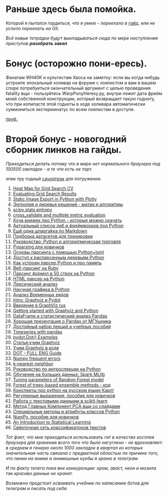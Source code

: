 # Раньше здесь была помойка.

*Которой я пытался гордиться,*
*что я умею - переехало в [гайд](https://github.com/HorusHeresyHeretic/Pandas_Practice),*
*или не успело переехать на Git.*

*Всё новые тетрадки будут выкладываться сюда по мере наступления приступов **разобрать завал***

# Бонус (осторожно пони-ересь).

Фанатам WH40K и культистам Хаоса на заметку: если вы когда нибудь устроите эпохальный холивар на форуме с лоялистом и вам в вашем споре потребуеться окончательный аргумент с целью проведения fatality вщи - пользуйтесь WarpPonyHeresy.py, внутри лежит дата фрейм моей собственной конструкции, который возвращает такую годноту, что при копипасте этой годноты в ходе холивара автоматически суммониться экстерминатус по всем лоялистам в доступе.

[пруф.](http://forum.eternalcrusade.com/threads/Переписка-с-gw-по-поводу-wh-eternal-crusade.68543/page-18)

# Второй бонус - новогодний сборник линков на гайды.

*Приходиться делать потому что в мире нет нормального браузера под 100500 закладок - а те что есть не торт.*

эпик тру годный [саундтрэк](http://coub.com/view/zjv7c) для погружения.

1. [Heat Map for Grid Search CV](https://qiita.com/bmj0114/items/8009f282c99b77780563)
2. [Evaluating Grid Search Results](https://blancas.io/sklearn-evaluation/user_guide/grid_search.html)
3. [Static Image Export in Python with Plotly](https://plot.ly/python/static-image-export/)
4. [Энтропия и деревья решений - матан и алгоритмы](https://habrahabr.ru/post/171759/)
5. [scipy.stats.entropy](https://docs.scipy.org/doc/scipy-0.19.0/reference/generated/scipy.stats.entropy.html)
6. [cross_validate and multiple metric evaluation](http://scikit-learn.org/stable/modules/cross_validation.html)
7. [Куча книжек про Python - которые можно скачать](https://yadi.sk/d/stfqXHPA3NLUrs)
8. [Актуальный список либ и фреймворков под Python](https://github.com/vinta/awesome-python)
9. [Ещё одна шпаргаkка по Markdown](https://github.com/sandino/Markdown-Cheatsheet)
10. [Подборка датасетов для тренировки](https://github.com/ismayc/pnwflights14)
11. [Руководство: Python и алгоритмическая торговля](http://habrparser.blogspot.ru/2017_06_18_archive.html)
12. [Pyparsing для новичков](https://habrahabr.ru/post/239081/)
13. [Основы парсинга с помощью Python+lxml](https://habrahabr.ru/post/220125/)
14. [Доступ к распарсенным деревьям Python](http://python-lab.ru/documentation/27/stdlib/parser.html)
15. [Как устроен парсер Python и про память](https://habrahabr.ru/post/314062/)
16. [Веб-парсинг на Ruby](https://habrahabr.ru/post/252379/)
17. [Парсинг формул в 50 строк на Python](https://habrahabr.ru/post/273253/)
18. [HTML парсер на Python](http://pythonicway.com/python-examples/python-terminal-examples/20-python-html-parser)
19. [Лексический анализ](http://ideafix.name/wp-content/uploads/2012/09/Python-14.pdf)
20. [Научная графика в Python](http://nbviewer.jupyter.org/github/whitehorn/Scientific_graphics_in_python/blob/master/P2%20Chapter%206%20Axes%20container.ipynb)
21. [Анализ Временных рядов](https://habrahabr.ru/post/210530/)
22. [Intro: Graphviz и Pydot](https://pythonhaven.wordpress.com/2009/12/09/generating_graphs_with_pydot/)
23. [Введение в GraphViz rus](http://linuxshare.ru/docs/misc/graphviz.html)
24. [Getting started with Graphviz and Python](http://matthiaseisen.com/articles/graphviz/)
25. [DataFrame и статистический анализ Pandas](https://www.8host.com/blog/ispolzovanie-paketa-pandas-v-python-3/)
26. [Хорошая презентация о Pandas от МГУшника](https://alexanderdyakonov.files.wordpress.com/2015/04/ama2015_pandas.pdf)
27. [Достойный набор лекций и учебных пособий](http://pythonr.blogspot.ru)
28. [Timeseries with pandas](http://nbviewer.jupyter.org/github/changhiskhan/talks/blob/master/pydata2012/pandas_timeseries.ipynb#Timeseries-with-pandas)
29. [pydot.Dot() Examples](https://www.programcreek.com/python/example/5579/pydot.Dot)
30. [Статья:учим Graphviz](http://livelikeapythonista.blogspot.ru/2014/03/graphviz.html)
31. [Учим Graphviz в коде](https://github.com/erocarrera/pydot/blob/master/pydot.py)
32. [DOT - FULL ENG Guide](http://www.graphviz.org/pdf/dotguide.pdf)
33. [Numpy frequent errors](https://metaphor.ethz.ch/fsdb/sam/PythonTutorial/frequent_errors.html)
34. [k-nearest-neighbor](https://pythonspot.com/en/k-nearest-neighbors/)
35. [Руководство по интроспекции на Python](https://www.ibm.com/developerworks/ru/library/l-pyint/index.html)
36. [Обучение на больших данных: Spark MLlib](https://habrahabr.ru/company/mlclass/blog/251471/)
37. [Tuning parameters of Random Forest model](https://www.analyticsvidhya.com/blog/2015/06/tuning-random-forest-model/)
38. [Forest of trees-based ensemble methods - код](https://github.com/scikit-learn/scikit-learn/blob/f3320a6f/sklearn/ensemble/forest.py#L745)
39. [Конспекты про python на русском языке Карл!](http://www.ilnurgi1.ru/docs/python/modules_user/matplotlib/)
40. [Регулярные выражения, пособие для новичков](https://habrahabr.ru/post/115825/) 
41. [Работа с текстовыми данными в scikit-learn](https://habrahabr.ru/post/266025/)
42. [Метод Главных Компонент PCA вщи со слайдами](https://bourabai.ru/cm/pca.htm)
43. [Специальные методы и атрибуты классов Python](https://www.ibm.com/developerworks/ru/library/l-python_part_7/index.html)
44. [NumPy, пособие для новичков](https://habrahabr.ru/post/121031/)
45. [An Introduction to Statistical Learning](http://www-bcf.usc.edu/~gareth/ISL/)
46. [Cвёрточная сеть классификаторов текстов](https://habrahabr.ru/post/315118/)

*Тот факт, что мне приходиться использовать гит в качестве косплея браузера для хранения всего того что было нагуглено - не вдохновляет: в среднем я генерю около 1000 закладок в квартал из которых значительная часть связана с предметной областью по причине того, что линки на аниме и анимешные куобы я храню в телеграм.*

*И по факту телега пока вне конкуренции: хром, аваст, неон и мозила так красиво данные не хранят.* 

*Возможно предстоит осваивать учебник по написанию ботов для телеграм и писать под себя.*

